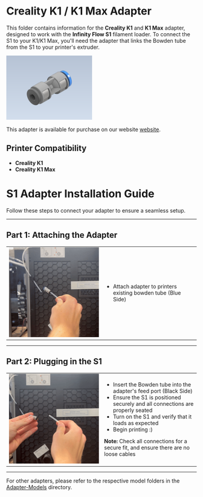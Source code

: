 # Creality K1 / K1 Max Adapter

This folder contains information for the **Creality K1** and **K1 Max** adapter, designed to work with the **Infinity Flow S1** filament loader. To connect the S1 to your K1/K1 Max, you'll need the adapter that links the Bowden tube from the S1 to your printer's extruder. 

<img src="./images/Bowden Coupler Fitting CAD.png" alt="Logo" width="45%">

This adapter is available for purchase on our website [website](https://infinityflow3d.com/).

## Printer Compatibility
- **Creality K1**
- **Creality K1 Max**

# S1 Adapter Installation Guide

Follow these steps to connect your adapter to ensure a seamless setup.

---

## Part 1: Attaching the Adapter

<table>
  <tr>
    <td width="50%">
      <img src="./images/P1.gif" alt="Attach the Adapter" width="200%">
    </td>
    <td width="50%">
      <ul>
        <li>Attach adapter to printers existing bowden tube (Blue Side)</li>
      </ul>
    </td>
  </tr>
</table>

---

## Part 2: Plugging in the S1

<table>
  <tr>
    <td width="50%">
      <img src="./images/P2.gif" alt="Plug in the S1" width="100%">
    </td>
    <td width="50%">
      <ul>
        <li>Insert the Bowden tube into the adapter's feed port (Black Side)</li>
        <li>Ensure the S1 is positioned securely and all connections are properly seated</li>
        <li>Turn on the S1 and verify that it loads as expected</li>
        <li>Begin printing :)</li>
      </ul>
      <p><strong>Note:</strong> Check all connections for a secure fit, and ensure there are no loose cables</p>
    </td>
  </tr>
</table>

---

For other adapters, please refer to the respective model folders in the [Adapter-Models](../../) directory.